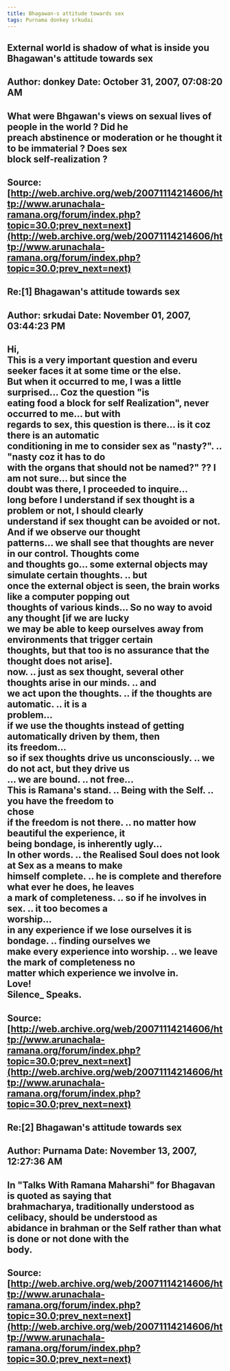 ```yaml
--- 
title: Bhagawan-s attitude towards sex   
tags: Purnama donkey srkudai  
---  
```

## External world is shadow of what is inside you Bhagawan's attitude towards sex  
Author: donkey              Date: October 31, 2007, 07:08:20 AM  
---  
What were Bhgawan's views on sexual lives of people in the world ? Did he  
preach abstinence or moderation or he thought it to be immaterial ? Does sex  
block self-realization ?
 ---  
Source:[http://web.archive.org/web/20071114214606/http://www.arunachala-ramana.org/forum/index.php?topic=30.0;prev_next=next](http://web.archive.org/web/20071114214606/http://www.arunachala-ramana.org/forum/index.php?topic=30.0;prev_next=next)   
---  

## Re:[1] Bhagawan's attitude towards sex  
Author: srkudai             Date: November 01, 2007, 03:44:23 PM  
---  
Hi,   
 This is a very important question and everu seeker faces it at some time or the else.   
But when it occurred to me, I was a little surprised... Coz the question "is  
eating food a block for self Realization", never occurred to me... but with  
regards to sex, this question is there... is it coz there is an automatic  
conditioning in me to consider sex as "nasty?". .. "nasty coz it has to do  
with the organs that should not be named?" ?? I am not sure... but since the  
doubt was there, I proceeded to inquire...   
long before I understand if sex thought is a problem or not, I should clearly  
understand if sex thought can be avoided or not. And if we observe our thought  
patterns... we shall see that thoughts are never in our control. Thoughts come  
and thoughts go... some external objects may simulate certain thoughts. .. but  
once the external object is seen, the brain works like a computer popping out  
thoughts of various kinds... So no way to avoid any thought [if we are lucky  
we may be able to keep ourselves away from environments that trigger certain  
thoughts, but that too is no assurance that the thought does not arise].   
now. .. just as sex thought, several other thoughts arise in our minds. .. and  
we act upon the thoughts. .. if the thoughts are automatic. .. it is a  
problem...   
if we use the thoughts instead of getting automatically driven by them, then  
its freedom...   
so if sex thoughts drive us unconsciously. .. we do not act, but they drive us  
... we are bound. .. not free...   
This is Ramana's stand. .. Being with the Self. .. you have the freedom to  
chose   
if the freedom is not there. .. no matter how beautiful the experience, it  
being bondage, is inherently ugly...   
In other words. .. the Realised Soul does not look at Sex as a means to make  
himself complete. .. he is complete and therefore what ever he does, he leaves  
a mark of completeness. .. so if he involves in sex. .. it too becomes a  
worship...   
in any experience if we lose ourselves it is bondage. .. finding ourselves we  
make every experience into worship. .. we leave the mark of completeness no  
matter which experience we involve in.   
Love!   
Silence_ Speaks.
 ---  
Source:[http://web.archive.org/web/20071114214606/http://www.arunachala-ramana.org/forum/index.php?topic=30.0;prev_next=next](http://web.archive.org/web/20071114214606/http://www.arunachala-ramana.org/forum/index.php?topic=30.0;prev_next=next)   
---  

## Re:[2] Bhagawan's attitude towards sex  
Author: Purnama             Date: November 13, 2007, 12:27:36 AM  
---  
In "Talks With Ramana Maharshi" for Bhagavan is quoted as saying that  
brahmacharya, traditionally understood as celibacy, should be understood as  
abidance in brahman or the Self rather than what is done or not done with the  
body.
 ---  
Source:[http://web.archive.org/web/20071114214606/http://www.arunachala-ramana.org/forum/index.php?topic=30.0;prev_next=next](http://web.archive.org/web/20071114214606/http://www.arunachala-ramana.org/forum/index.php?topic=30.0;prev_next=next)   
---  

